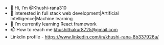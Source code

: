 - 👋 Hi, I’m @Khushi-rana310
- 👀 interested in full stack web development|Artificial Intelligence|Machine learning
- 🌱 I’m currently learning React framework
- 📫 How to reach me khushithakur8725@gmail.com
- Linkdin profile - https://www.linkedin.com/in/khushi-rana-8b337926a/

